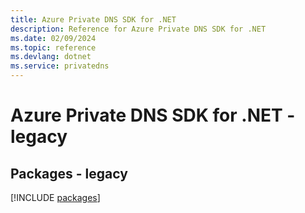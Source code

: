 ```yaml
---
title: Azure Private DNS SDK for .NET
description: Reference for Azure Private DNS SDK for .NET
ms.date: 02/09/2024
ms.topic: reference
ms.devlang: dotnet
ms.service: privatedns
---
```

# Azure Private DNS SDK for .NET - legacy
## Packages - legacy
[!INCLUDE [packages](private-dns-index.md)]